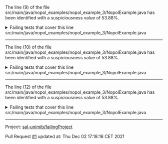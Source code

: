 The line (9) of the file src/main/java/nopol_examples/nopol_example_3/NopolExample.java has been identified with a suspiciousness value of 53.88%.

<details>
     <summary>Failing tests that cover this line</summary>

- `nopol_examples.nopol_example_3.NopolExampleTest#test3`
- `nopol_examples.nopol_example_3.NopolExampleTest#test4`
- `nopol_examples.nopol_example_3.NopolExampleTest#test1`
- `nopol_examples.nopol_example_3.NopolExampleTest#test2`
- `nopol_examples.nopol_example_3.NopolExampleTest#test7`
- `nopol_examples.nopol_example_3.NopolExampleTest#test8`
- `nopol_examples.nopol_example_3.NopolExampleTest#test5`
- `nopol_examples.nopol_example_3.NopolExampleTest#test6`
- `nopol_examples.nopol_example_3.NopolExampleTest#test9`
</details>
src/main/java/nopol_examples/nopol_example_3/NopolExample.java

**********************************

The line (10) of the file src/main/java/nopol_examples/nopol_example_3/NopolExample.java has been identified with a suspiciousness value of 53.88%.

<details>
     <summary>Failing tests that cover this line</summary>

- `nopol_examples.nopol_example_3.NopolExampleTest#test3`
- `nopol_examples.nopol_example_3.NopolExampleTest#test4`
- `nopol_examples.nopol_example_3.NopolExampleTest#test1`
- `nopol_examples.nopol_example_3.NopolExampleTest#test2`
- `nopol_examples.nopol_example_3.NopolExampleTest#test7`
- `nopol_examples.nopol_example_3.NopolExampleTest#test8`
- `nopol_examples.nopol_example_3.NopolExampleTest#test5`
- `nopol_examples.nopol_example_3.NopolExampleTest#test6`
- `nopol_examples.nopol_example_3.NopolExampleTest#test9`
</details>
src/main/java/nopol_examples/nopol_example_3/NopolExample.java

**********************************

The line (12) of the file src/main/java/nopol_examples/nopol_example_3/NopolExample.java has been identified with a suspiciousness value of 53.88%.

<details>
     <summary>Failing tests that cover this line</summary>

- `nopol_examples.nopol_example_3.NopolExampleTest#test3`
- `nopol_examples.nopol_example_3.NopolExampleTest#test4`
- `nopol_examples.nopol_example_3.NopolExampleTest#test1`
- `nopol_examples.nopol_example_3.NopolExampleTest#test2`
- `nopol_examples.nopol_example_3.NopolExampleTest#test7`
- `nopol_examples.nopol_example_3.NopolExampleTest#test8`
- `nopol_examples.nopol_example_3.NopolExampleTest#test5`
- `nopol_examples.nopol_example_3.NopolExampleTest#test6`
- `nopol_examples.nopol_example_3.NopolExampleTest#test9`
</details>
src/main/java/nopol_examples/nopol_example_3/NopolExample.java

**********************************

Project: [sal-unimib/failingProject](https://api.github.com/repos/sal-unimib/failingProject)

Pull Request [#1](https://github.com/sal-unimib/failingProject/pull/1) updated at: Thu Dec 02 17:18:16 CET 2021